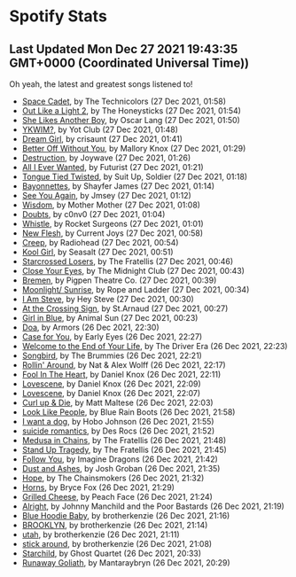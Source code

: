 
# Spotify Stats
## Last Updated Mon Dec 27 2021 19:43:35 GMT+0000 (Coordinated Universal Time))

Oh yeah, the latest and greatest songs listened to!

- [Space Cadet](https://www.last.fm/music/The+Technicolors/_/Space+Cadet), by The Technicolors (27 Dec 2021, 01:58)
- [Out Like a Light 2](https://www.last.fm/music/The+Honeysticks/_/Out+Like+a+Light+2), by The Honeysticks (27 Dec 2021, 01:54)
- [She Likes Another Boy](https://www.last.fm/music/Oscar+Lang/_/She+Likes+Another+Boy), by Oscar Lang (27 Dec 2021, 01:50)
- [YKWIM?](https://www.last.fm/music/Yot+Club/_/YKWIM%3F), by Yot Club (27 Dec 2021, 01:48)
- [Dream Girl](https://www.last.fm/music/crisaunt/_/Dream+Girl), by crisaunt (27 Dec 2021, 01:41)
- [Better Off Without You](https://www.last.fm/music/Mallory+Knox/_/Better+Off+Without+You), by Mallory Knox (27 Dec 2021, 01:29)
- [Destruction](https://www.last.fm/music/Joywave/_/Destruction), by Joywave (27 Dec 2021, 01:26)
- [All I Ever Wanted](https://www.last.fm/music/Futurist/_/All+I+Ever+Wanted), by Futurist (27 Dec 2021, 01:21)
- [Tongue Tied Twisted](https://www.last.fm/music/Suit+Up,+Soldier/_/Tongue+Tied+Twisted), by Suit Up, Soldier (27 Dec 2021, 01:18)
- [Bayonnettes](https://www.last.fm/music/Shayfer+James/_/Bayonnettes), by Shayfer James (27 Dec 2021, 01:14)
- [See You Again](https://www.last.fm/music/Jmsey/_/See+You+Again), by Jmsey (27 Dec 2021, 01:12)
- [Wisdom](https://www.last.fm/music/Mother+Mother/_/Wisdom), by Mother Mother (27 Dec 2021, 01:08)
- [Doubts](https://www.last.fm/music/c0nv0/_/Doubts), by c0nv0 (27 Dec 2021, 01:04)
- [Whistle](https://www.last.fm/music/Rocket+Surgeons/_/Whistle), by Rocket Surgeons (27 Dec 2021, 01:01)
- [New Flesh](https://www.last.fm/music/Current+Joys/_/New+Flesh), by Current Joys (27 Dec 2021, 00:58)
- [Creep](https://www.last.fm/music/Radiohead/_/Creep), by Radiohead (27 Dec 2021, 00:54)
- [Kool Girl](https://www.last.fm/music/Seasalt/_/Kool+Girl), by Seasalt (27 Dec 2021, 00:51)
- [Starcrossed Losers](https://www.last.fm/music/The+Fratellis/_/Starcrossed+Losers), by The Fratellis (27 Dec 2021, 00:46)
- [Close Your Eyes](https://www.last.fm/music/The+Midnight+Club/_/Close+Your+Eyes), by The Midnight Club (27 Dec 2021, 00:43)
- [Bremen](https://www.last.fm/music/Pigpen+Theatre+Co./_/Bremen), by Pigpen Theatre Co. (27 Dec 2021, 00:39)
- [Moonlight/ Sunrise](https://www.last.fm/music/Rope+and+Ladder/_/Moonlight%2F+Sunrise), by Rope and Ladder (27 Dec 2021, 00:34)
- [I Am Steve](https://www.last.fm/music/Hey+Steve/_/I+Am+Steve), by Hey Steve (27 Dec 2021, 00:30)
- [At the Crossing Sign](https://www.last.fm/music/St.Arnaud/_/At+the+Crossing+Sign), by St.Arnaud (27 Dec 2021, 00:27)
- [Girl in Blue](https://www.last.fm/music/Animal+Sun/_/Girl+in+Blue), by Animal Sun (27 Dec 2021, 00:23)
- [Doa](https://www.last.fm/music/Armors/_/Doa), by Armors (26 Dec 2021, 22:30)
- [Case for You](https://www.last.fm/music/Early+Eyes/_/Case+for+You), by Early Eyes (26 Dec 2021, 22:27)
- [Welcome to the End of Your Life](https://www.last.fm/music/The+Driver+Era/_/Welcome+to+the+End+of+Your+Life), by The Driver Era (26 Dec 2021, 22:23)
- [Songbird](https://www.last.fm/music/The+Brummies/_/Songbird), by The Brummies (26 Dec 2021, 22:21)
- [Rollin' Around](https://www.last.fm/music/Nat+&+Alex+Wolff/_/Rollin%27+Around), by Nat & Alex Wolff (26 Dec 2021, 22:17)
- [Fool In The Heart](https://www.last.fm/music/Daniel+Knox/_/Fool+In+The+Heart), by Daniel Knox (26 Dec 2021, 22:11)
- [Lovescene](https://www.last.fm/music/Daniel+Knox/_/Lovescene), by Daniel Knox (26 Dec 2021, 22:09)
- [Lovescene](https://www.last.fm/music/Daniel+Knox/_/Lovescene), by Daniel Knox (26 Dec 2021, 22:07)
- [Curl up & Die](https://www.last.fm/music/Matt+Maltese/_/Curl+up+&+Die), by Matt Maltese (26 Dec 2021, 22:03)
- [Look Like People](https://www.last.fm/music/Blue+Rain+Boots/_/Look+Like+People), by Blue Rain Boots (26 Dec 2021, 21:58)
- [I want a dog](https://www.last.fm/music/Hobo+Johnson/_/I+want+a+dog), by Hobo Johnson (26 Dec 2021, 21:55)
- [suicide romantics](https://www.last.fm/music/Des+Rocs/_/suicide+romantics), by Des Rocs (26 Dec 2021, 21:52)
- [Medusa in Chains](https://www.last.fm/music/The+Fratellis/_/Medusa+in+Chains), by The Fratellis (26 Dec 2021, 21:48)
- [Stand Up Tragedy](https://www.last.fm/music/The+Fratellis/_/Stand+Up+Tragedy), by The Fratellis (26 Dec 2021, 21:45)
- [Follow You](https://www.last.fm/music/Imagine+Dragons/_/Follow+You), by Imagine Dragons (26 Dec 2021, 21:42)
- [Dust and Ashes](https://www.last.fm/music/Josh+Groban/_/Dust+and+Ashes), by Josh Groban (26 Dec 2021, 21:35)
- [Hope](https://www.last.fm/music/The+Chainsmokers/_/Hope), by The Chainsmokers (26 Dec 2021, 21:32)
- [Horns](https://www.last.fm/music/Bryce+Fox/_/Horns), by Bryce Fox (26 Dec 2021, 21:29)
- [Grilled Cheese](https://www.last.fm/music/Peach+Face/_/Grilled+Cheese), by Peach Face (26 Dec 2021, 21:24)
- [Alright](https://www.last.fm/music/Johnny+Manchild+and+the+Poor+Bastards/_/Alright), by Johnny Manchild and the Poor Bastards (26 Dec 2021, 21:19)
- [Blue Hoodie Baby](https://www.last.fm/music/brotherkenzie/_/Blue+Hoodie+Baby), by brotherkenzie (26 Dec 2021, 21:16)
- [BROOKLYN](https://www.last.fm/music/brotherkenzie/_/BROOKLYN), by brotherkenzie (26 Dec 2021, 21:14)
- [utah](https://www.last.fm/music/brotherkenzie/_/utah), by brotherkenzie (26 Dec 2021, 21:11)
- [stick around](https://www.last.fm/music/brotherkenzie/_/stick+around), by brotherkenzie (26 Dec 2021, 21:08)
- [Starchild](https://www.last.fm/music/Ghost+Quartet/_/Starchild), by Ghost Quartet (26 Dec 2021, 20:33)
- [Runaway Goliath](https://www.last.fm/music/Mantaraybryn/_/Runaway+Goliath), by Mantaraybryn (26 Dec 2021, 20:29)
